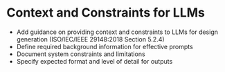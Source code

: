 # Context and Constraints for LLMs
- Add guidance on providing context and constraints to LLMs for design generation (ISO/IEC/IEEE 29148:2018 Section 5.2.4)
- Define required background information for effective prompts
- Document system constraints and limitations
- Specify expected format and level of detail for outputs